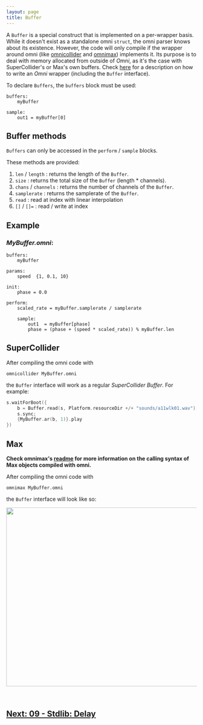 ```yaml
---
layout: page
title: Buffer
---
```


A `Buffer` is a special construct that is implemented on a per-wrapper basis. While it doesn't exist as a standalone omni `struct`, the omni parser knows about its existence. However, the code will only compile if the wrapper around omni (like [omnicollider](https://github.com/vitreo12/omnicollider) and [omnimax](https://github.com/vitreo12/omnimax)) implements it. Its purpose is to deal with memory allocated from outside of *Omni*, as it's the case with SuperCollider's or Max's own buffers. Check [here](11_writing_wrappers.md) for a description on how to write an *Omni* wrapper (including the `Buffer` interface).

To declare `Buffers`, the `buffers` block must be used:

```
buffers:
    myBuffer

sample:
    out1 = myBuffer[0]
```

## Buffer methods

`Buffers` can only be accessed in the `perform` / `sample` blocks.

These methods are provided:

1. `len` / `length`     : returns the length of the `Buffer`.
2. `size`               : returns the total size of the `Buffer` (length * channels).
3. `chans` / `channels` : returns the number of channels of the `Buffer`.
4. `samplerate`         : returns the samplerate of the `Buffer`.
5. `read`               : read at index with linear interpolation
6. `[]` / `[]=`         : read / write at index

## Example

### *MyBuffer.omni*:
```
buffers:
    myBuffer

params:
    speed  {1, 0.1, 10}

init:
    phase = 0.0

perform:
    scaled_rate = myBuffer.samplerate / samplerate

    sample:
        out1  = myBuffer[phase]
        phase = (phase + (speed * scaled_rate)) % myBuffer.len
```

## SuperCollider
After compiling the omni code with

    omnicollider MyBuffer.omni

the `Buffer` interface will work as a regular *SuperCollider Buffer*. For example:

```c++
s.waitForBoot({
    b = Buffer.read(s, Platform.resourceDir +/+ "sounds/a11wlk01.wav");
    s.sync;
    {MyBuffer.ar(b, 1)}.play
})
```

## Max

**Check omnimax's [readme](https://github.com/vitreo12/omnimax) for more information on the calling syntax of Max objects compiled with omni.**

After compiling the omni code with

    omnimax MyBuffer.omni

the `Buffer` interface will look like so:

<p align="left">
  <img width="710" height="472" src="/images/omnimax_buffer.png">
</p>

<br>

## [Next: 09 - Stdlib: Delay](09_delay.md)